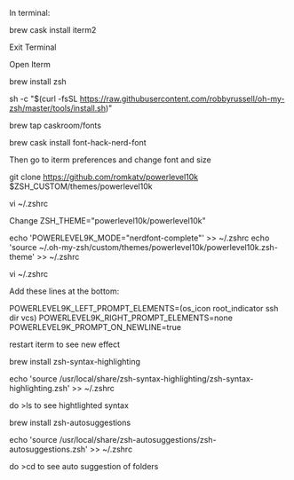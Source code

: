 In terminal:

brew cask install iterm2

Exit Terminal

Open Iterm

brew install zsh

sh -c "$(curl -fsSL https://raw.githubusercontent.com/robbyrussell/oh-my-zsh/master/tools/install.sh)"

brew tap caskroom/fonts

brew cask install font-hack-nerd-font

Then go to iterm preferences and change font and size

git clone https://github.com/romkatv/powerlevel10k $ZSH_CUSTOM/themes/powerlevel10k

vi ~/.zshrc

Change ZSH_THEME="powerlevel10k/powerlevel10k"

echo 'POWERLEVEL9K_MODE="nerdfont-complete"' >> ~/.zshrc
echo 'source ~/.oh-my-zsh/custom/themes/powerlevel10k/powerlevel10k.zsh-theme' >> ~/.zshrc

vi ~/.zshrc

Add these lines at the bottom:

POWERLEVEL9K_LEFT_PROMPT_ELEMENTS=(os_icon root_indicator ssh dir vcs)
POWERLEVEL9K_RIGHT_PROMPT_ELEMENTS=none
POWERLEVEL9K_PROMPT_ON_NEWLINE=true

restart iterm to see new effect
 

brew install zsh-syntax-highlighting

echo 'source /usr/local/share/zsh-syntax-highlighting/zsh-syntax-highlighting.zsh' >> ~/.zshrc

do >ls to see hightlighted syntax

brew install zsh-autosuggestions

echo 'source /usr/local/share/zsh-autosuggestions/zsh-autosuggestions.zsh' >> ~/.zshrc

do >cd to see auto suggestion of folders

